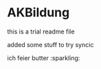 # AKBildung
this is a trial readme file

added some stuff to try syncic


ich feier butter :sparkling:
